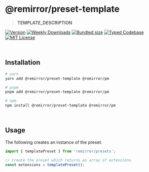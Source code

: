 # @remirror/preset-template

> **TEMPLATE_DESCRIPTION**

[![Version][version]][npm] [![Weekly Downloads][downloads-badge]][npm] [![Bundled size][size-badge]][size] [![Typed Codebase][typescript]](#) [![MIT License][license]](#)

[version]: https://flat.badgen.net/npm/v/@remirror/preset-template/next
[npm]: https://npmjs.com/package/@remirror/preset-template/v/next
[license]: https://flat.badgen.net/badge/license/MIT/purple
[size]: https://bundlephobia.com/result?p=@remirror/preset-template@next
[size-badge]: https://flat.badgen.net/bundlephobia/minzip/@remirror/preset-template@next
[typescript]: https://flat.badgen.net/badge/icon/TypeScript?icon=typescript&label
[downloads-badge]: https://badgen.net/npm/dw/@remirror/preset-template/red?icon=npm

<br />

## Installation

```bash
# yarn
yarn add @remirror/preset-template @remirror/pm

# pnpm
pnpm add @remirror/preset-template @remirror/pm

# npm
npm install @remirror/preset-template @remirror/pm
```

<br />

## Usage

The following creates an instance of the preset.

```ts
import { templatePreset } from 'remirror/presets';

// Create the preset which returns an array of extensions.
const extensions = templatePreset();
```
